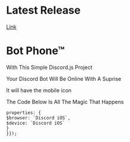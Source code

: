# Latest Release
[Link](https://github.com/HyperLS/Discord-Bot-Phone-/releases/tag/V1.0.2)
# Bot Phone™

With This Simple Discord.js Project

Your Discord Bot Will Be Online With A Suprise

It will have the mobile icon

The Code Below Is All The Magic That Happens
```const client = new Discord.Client({ws:{
properties: {
$browser: `Discord iOS`,
$device: `Discord iOS`
}
}});
